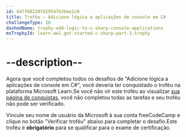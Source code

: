 ```yaml
---
id: 647f882207d29547b3bee1c0
title: Troféu – Adicione lógica a aplicações de console em C#
challengeType: 18
dashedName: trophy-add-logic-to-c-sharp-console-applications
msTrophyId: learn.wwl.get-started-c-sharp-part-3.trophy
---
```


# --description--

Agora que você completou todos os desafios de "Adicione lógica a aplicações de console em C#", você deveria ter conquistado o troféu na plataforma Microsoft Learn.Se você não vir este troféu ao visualizar <a href="https://learn.microsoft.com/users/me/achievements#trophies-section" target="_blank" rel="noreferrer">sua página de conquistas</a>, você não completou todas as tarefas e seu troféu não pode ser verificado.

Vincule seu nome de usuário da Microsoft à sua conta freeCodeCamp e clique no botão "Verificar troféu" abaixo para completar o desafio.Este troféu é **obrigatório** para se qualificar para o exame de certificação.
